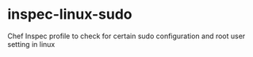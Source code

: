 # inspec-linux-sudo
Chef Inspec profile to check for certain sudo configuration and root user setting in linux
